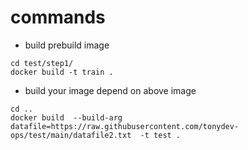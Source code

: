 
# commands
- build prebuild image
```
cd test/step1/
docker build -t train .

```
- build your image depend on above image
```
cd ..
docker build  --build-arg datafile=https://raw.githubusercontent.com/tonydev-ops/test/main/datafile2.txt  -t test .
```
